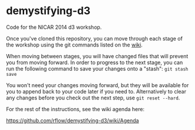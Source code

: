 demystifying-d3
===============

Code for the NICAR 2014 d3 workshop.

Once you've cloned this repository, you can move through each stage of the workshop using the git commands listed on the [wiki](https://github.com/rflow/demystifying-d3/wiki/Agenda).

When moving between stages, you will have changed files that will prevent you from moving forward. In order to progress to the next stage, you can run the following command to save your changes onto a "stash": `git stash save`

You won't need your changes moving forward, but they will be available for you to append back to your code later if you need to. Alternatively to clear any changes before you check out the next step, use `git reset --hard`.

For the rest of the instructions, see the wiki agenda here:

https://github.com/rflow/demystifying-d3/wiki/Agenda